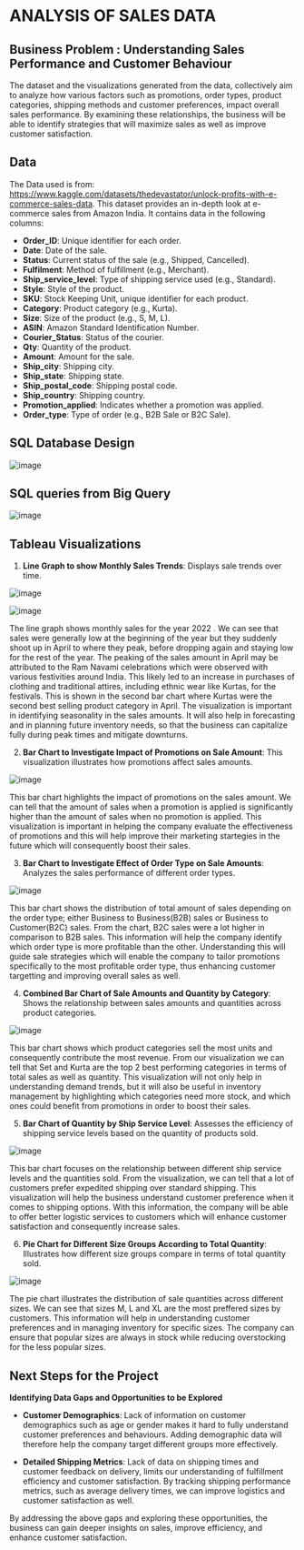 # ANALYSIS OF SALES DATA
## Business Problem : Understanding Sales Performance and Customer Behaviour
The dataset and the visualizations generated from the data, collectively aim to analyze how various factors such as promotions, order types, product categories, shipping methods and customer preferences, impact overall sales performance. By examining these relationships, the business will be able to identify strategies that will maximize sales as well as improve customer satisfaction.


## Data
The Data used is from: https://www.kaggle.com/datasets/thedevastator/unlock-profits-with-e-commerce-sales-data.
This dataset provides an in-depth look at e-commerce sales from Amazon India. 
It contains data in the following columns:

- **Order_ID**: Unique identifier for each order.
- **Date**: Date of the sale.
- **Status**: Current status of the sale (e.g., Shipped, Cancelled).
- **Fulfilment**: Method of fulfillment (e.g., Merchant).
- **Ship_service_level**: Type of shipping service used (e.g., Standard).
- **Style**: Style of the product.
- **SKU**: Stock Keeping Unit, unique identifier for each product.
- **Category**: Product category (e.g., Kurta).
- **Size**: Size of the product (e.g., S, M, L).
- **ASIN**: Amazon Standard Identification Number.
- **Courier_Status**: Status of the courier.
- **Qty**: Quantity of the product.
- **Amount**: Amount for the sale.
- **Ship_city**: Shipping city.
- **Ship_state**: Shipping state.
- **Ship_postal_code**: Shipping postal code.
- **Ship_country**: Shipping country.
- **Promotion_applied**: Indicates whether a promotion was applied.
- **Order_type**: Type of order (e.g., B2B Sale or B2C Sale).


## SQL Database Design

![image](https://github.com/user-attachments/assets/73c1ca46-5367-4b0c-8999-cb6ec6c9a47d)

## SQL queries from Big Query

![image](https://github.com/user-attachments/assets/ebb61bd0-35c5-4304-ae6e-43eb4d86f143)


## Tableau Visualizations

1. **Line Graph to show Monthly Sales Trends**: Displays sale trends over time.

![image](https://github.com/user-attachments/assets/9d4e6b56-1446-4744-8535-6c23c86c3a96)

![image](https://github.com/user-attachments/assets/3829e145-a868-4386-b901-3c5085098a19)


The line graph shows monthly sales for the year 2022 . We can see that sales were generally low at the beginning of the year but they suddenly shoot up in April to where they peak, before dropping again and staying low for the rest of the year. The peaking of the sales amount in April may be attributed to the Ram Navami celebrations which were observed with various festivities around India. This likely led to an increase in purchases of clothing and traditional attires, including ethnic wear like Kurtas, for the festivals. This is shown in the second bar chart where Kurtas were the second best selling product category in April. The visualization is important in identifying seasonality in the sales amounts. It will also help in forecasting and in planning future inventory needs, so that the business can capitalize fully during peak times and mitigate downturns. 

2. **Bar Chart to Investigate Impact of Promotions on Sale Amount**: This visualization illustrates how promotions affect sales amounts.

![image](https://github.com/user-attachments/assets/983de458-cabe-4e92-9cb5-0c3b809857d6)

This bar chart highlights the impact of promotions on the sales amount. We can tell that the amount of sales when a promotion is applied is significantly higher than the amount of sales when no promotion is applied. This visualization is important in helping the company evaluate the effectiveness of promotions and this will help improve their marketing startegies in the future which will consequently boost their sales.

3. **Bar Chart to Investigate Effect of Order Type on Sale Amounts**: Analyzes the sales performance of different order types.
 
![image](https://github.com/user-attachments/assets/93147f6d-277c-48e5-8d65-6e8e38017e11)

This bar chart shows the distribution of total amount of sales depending on the order type; either Business to Business(B2B) sales or Business to Customer(B2C) sales. From the chart, B2C sales were a lot higher in comparison to B2B sales. This information will help the company identify which order type is more profitable than the other. Understanding this will guide sale strategies which will enable the company to tailor promotions specifically to the most profitable order type, thus enhancing customer targetting and improving overall sales as well.

4. **Combined Bar Chart of Sale Amounts and Quantity by Category**: Shows the relationship between sales amounts and quantities across product categories.
   
![image](https://github.com/user-attachments/assets/f2774e0f-7948-4581-bf58-ffa4d5c16048)

This bar chart shows which product categories sell the most units and consequently contribute the most revenue. From our visualization we can tell that Set and Kurta are the top 2 best performing categories in terms of total sales as well as quantity. This visualization will not only help in understanding demand trends, but it will also be useful in inventory management by highlighting which categories need more stock, and which ones could benefit from promotions in order to boost their sales. 

5. **Bar Chart of Quantity by Ship Service Level**: Assesses the efficiency of shipping service levels based on the quantity of products sold.

![image](https://github.com/user-attachments/assets/64a9c803-7269-49fc-a0ab-64e04072e0a9)

This bar chart focuses on the relationship between different ship service levels and the quantities sold. From the visualization, we can tell that a lot of customers prefer expedited shipping over standard shipping. This visualization will help the business understand customer preference when it comes to shipping options. With this information, the company will be able to offer better logistic services to customers which will enhance customer satisfaction and consequently increase sales. 

6. **Pie Chart for Different Size Groups According to Total Quantity**: Illustrates how different size groups compare in terms of total quantity sold.

![image](https://github.com/user-attachments/assets/e93e620c-a34c-4893-aaf0-b73831bd4b36)

The pie chart illustrates the distribution of sale quantities across different sizes. We can see that sizes M, L and XL are the most preffered sizes by customers. This information will help in understanding customer preferences and in managing inventory for specific sizes. The company can ensure that popular sizes are always in stock while reducing overstocking for the less popular sizes.

## Next Steps for the Project

**Identifying Data Gaps and Opportunities to be Explored**

- **Customer Demographics**: Lack of information on customer demographics such as age or gender makes it hard to fully understand customer preferences and behaviours. Adding demographic data will therefore help the company target different groups more effectively.

- **Detailed Shipping Metrics**: Lack of data on shipping times and customer feedback on delivery, limits our understanding of fulfillment efficiency and customer satisfaction. By tracking shipping performance metrics, such as average delivery times, we can improve logistics and customer satisfaction as well.

By addressing the above gaps and exploring these opportunities, the business can gain deeper insights on sales, improve efficiency, and enhance customer satisfaction.

